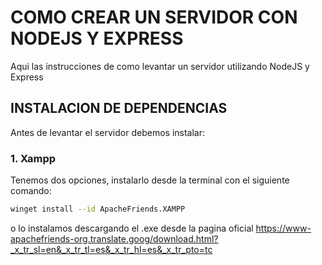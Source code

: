 # COMO CREAR UN SERVIDOR CON NODEJS Y EXPRESS
Aqui las instrucciones de como levantar un servidor utilizando NodeJS y Express
## INSTALACION DE DEPENDENCIAS
Antes de levantar el servidor debemos instalar:
### 1. Xampp
Tenemos dos opciones, instalarlo desde la terminal con el siguiente comando:
```bash
winget install --id ApacheFriends.XAMPP
```
o lo instalamos descargando el .exe desde la pagina oficial
https://www-apachefriends-org.translate.goog/download.html?_x_tr_sl=en&_x_tr_tl=es&_x_tr_hl=es&_x_tr_pto=tc
